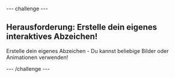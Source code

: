 \--- challenge \---

## Herausforderung: Erstelle dein eigenes interaktives Abzeichen!

Erstelle dein eigenes Abzeichen - Du kannst beliebige Bilder oder Animationen verwenden!

\--- /challenge \---